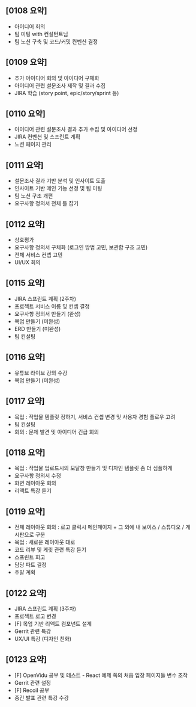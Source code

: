 ## [0108 요약]

- 아이디어 회의
- 팀 미팅 with 컨설턴트님
- 팀 노션 구축 및 코드/커밋 컨벤션 결정

## [0109 요약]

- 추가 아이디어 회의 및 아이디어 구체화
- 아이디어 관련 설문조사 제작 및 결과 수집
- JIRA 학습 (story point, epic/story/sprint 등)

## [0110 요약]

- 아이디어 관련 설문조사 결과 추가 수집 및 아이디어 선정
- JIRA 컨벤션 및 스프린트 계획
- 노션 페이지 관리

## [0111 요약]

- 설문조사 결과 기반 분석 및 인사이트 도출
- 인사이트 기반 메인 기능 선정 및 팀 미팅
- 팀 노션 구조 개편
- 요구사항 정의서 전체 틀 잡기

## [0112 요약]

- 상호평가
- 요구사항 정의서 구체화 (로그인 방법 고민, 보관함 구조 고민)
- 전체 서비스 컨셉 고민
- UI/UX 회의

## [0115 요약]

- JIRA 스프린트 계획 (2주차)
- 프로젝트 서비스 이름 및 컨셉 결정
- 요구사항 정의서 만들기 (완성)
- 목업 만들기 (미완성)
- ERD 만들기 (미완성)
- 팀 컨설팅

## [0116 요약]

- 유튜브 라이브 강의 수강
- 목업 만들기 (미완성)

## [0117 요약]

- 목업 : 작업물 템플릿 정하기, 서비스 컨셉 변경 및 사용자 경험 플로우 고려
- 팀 컨설팅
- 회의 : 문제 발견 및 아이디어 긴급 회의

## [0118 요약]

- 목업 : 작업물 업로드시의 모달창 만들기 및 디자인 템플릿 좀 더 심플하게
- 요구사항 정의서 수정
- 화면 레이아웃 회의
- 리액트 특강 듣기

## [0119 요약]

- 전체 레이아웃 회의 : 로고 클릭시 메인페이지 + 그 외에 내 보이스 / 스튜디오 / 게시판으로 구분
- 목업 : 새로운 레이아웃 대로
- 코드 리뷰 및 게릿 관련 특강 듣기
- 스프린트 회고
- 담당 파트 결정
- 주말 계획

## [0122 요약]

- JIRA 스프린트 계획 (3주차)
- 프로젝트 로고 변경
- [F] 목업 기반 리액트 컴포넌트 설계
- Gerrit 관련 특강
- UX/UI 특강 (디자인 친화)

## [0123 요약]

- [F] OpenVidu 공부 및 테스트 - React 예제 쪽의 처음 입장 페이지들 변수 조작
- Gerrit 관련 설정
- [F] Recoil 공부
- 중간 발표 관련 특강 수강
